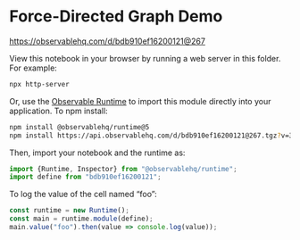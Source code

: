 # Force-Directed Graph Demo

https://observablehq.com/d/bdb910ef16200121@267

View this notebook in your browser by running a web server in this folder. For
example:

~~~sh
npx http-server
~~~

Or, use the [Observable Runtime](https://github.com/observablehq/runtime) to
import this module directly into your application. To npm install:

~~~sh
npm install @observablehq/runtime@5
npm install https://api.observablehq.com/d/bdb910ef16200121@267.tgz?v=3
~~~

Then, import your notebook and the runtime as:

~~~js
import {Runtime, Inspector} from "@observablehq/runtime";
import define from "bdb910ef16200121";
~~~

To log the value of the cell named “foo”:

~~~js
const runtime = new Runtime();
const main = runtime.module(define);
main.value("foo").then(value => console.log(value));
~~~

